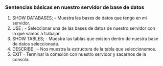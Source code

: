 ### Sentencias básicas en nuestro servidor de base de datos

1. SHOW DATABASES; - Muestra las bases de datos que tengo en mi servidor.
2. USE <Nombre de la base de datos>; - Seleccionar una de las bases de datos de nuestro servidor con la que vamos a trabajar.
3. SHOW TABLES; - Muestra las tablas que existen dentro de nuestra base de datos seleccionada.
4. DESCRIBE <Nombre de la tabla>; - Nos muestra la estructura de la tabla que seleccionemos.
5. EXIT - Terminar la conexión con nuestro servidor y sacarnos de la consola.
